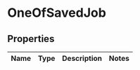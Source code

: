 # OneOfSavedJob

## Properties
Name | Type | Description | Notes
------------ | ------------- | ------------- | -------------
